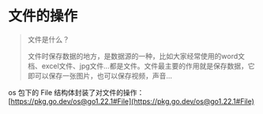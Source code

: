 # 文件的操作

> 文件是什么？
>
> 文件时保存数据的地方，是数据源的一种，比如大家经常使用的word文档、excel文件、jpg文件...都是文件。文件最主要的作用就是保存数据，它即可以保存一张图片，也可以保存视频，声音...

os 包下的 File 结构体封装了对文件的操作：[https://pkg.go.dev/os@go1.22.1#File](https://pkg.go.dev/os@go1.22.1#File)

